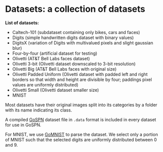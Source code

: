 # Datasets: a collection of datasets

**List of datasets:**
- Caltech-101 (subdataset containing only bikes, cars and faces)
- Digits (simple handwritten digits dataset with binary values)
- DigitsX (variation of Digits with multivalued pixels and slight gaussian blur)
- Four-by-four (artificial dataset for testing)
- Olivetti (AT&T Bell Labs faces dataset)
- Olivetti 3-bit (Olivetti dataset downscaled to 3-bit resolution)
- Olivetti Big (AT&T Bell Labs faces with original size)
- Olivetti Padded Uniform (Olivetti dataset with padded left and right borders so that width and height are divisible by four; paddings pixel values are uniformly distributed)
- Olivetti Small (Olivetti dataset smaller size)
- MNIST

Most datasets have their original images split into its categories by a
folder with its name indicating its class.

A compiled [GoSPN](https://github.com/RenatoGeh/gospn) dataset file in `.data` format is included
in every dataset for use in GoSPN.

For MNIST, we use [GoMNIST](https://github.com/petar/GoMNIST) to parse
the dataset. We select only a portion of MNIST such that the selected
digits are uniformly distributed between 0 and 9.

